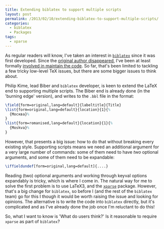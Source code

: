 ```yaml
---
title: Extending biblatex to support multiple scripts
layout: post
permalink: /2013/02/10/extending-biblatex-to-support-multiple-scripts/
categories:
  - biblatex
  - Packages
tags:
  - xparse
---
```

As regular readers will know, I've taken an interest in [`biblatex`](https://ctan.org/pkg/biblatex) since it was first developed. Since the [original author disappeared](/2012/04/03/biblatex-status/), I've been at least formally [involved in maintain the code](/2012/04/23/biblatex-a-team-to-continue-the-work/). So far, that's been limited to tackling a few tricky low-level TeX issues, but there are some bigger issues to think about.

Philip Kime, lead Biber and `biblatex` developer, is keen to extend the LaTeX end to supporting multiple scripts. The Biber end is already done (in the 'burning edge' version), and writes to the `.bbl` file in the format:

<!-- {% raw %} -->
```latex
\field{form=original,lang=default}{labeltitle}{Title}
\list{form=original,lang=default}{location}{1}{%
  {Москва}%
}
\list{form=romanised,lang=default}{location}{1}{%
  {Moskva}%
}
```
<!-- {% endraw %} -->

However, that presents a big issue: how to do that without breaking every existing style. Supporting scripts means we need an additional argument for a very large number of commands: some of them need to have _two_ optional arguments, and some of them need to be expandable:

```latex
\iffieldundef[form=original,lang=default]{....}
```

Reading (two) optional arguments and working through keyval options expandably is tricky, which is where I come in. The natural way for me to solve the first problem is to use LaTeX3, and the [`xparse`](https://ctan.org/pkg/xparse) package. However, that's a big change for `biblatex`, so before I (and the rest of the `biblatex` team) go for this I though it would be worth raising the issue and looking for opinions. The alternative is to write the code into `biblatex` directly, but it's complicated and as I've already done the job once I'm reluctant to do this!

So, what I want to know is 'What do users think?' Is it reasonable to require `xparse` as part of `biblatex`?
